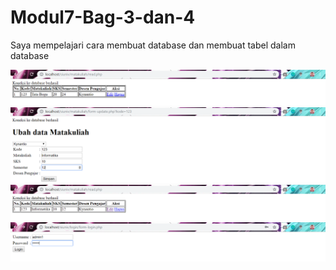 # Modul7-Bag-3-dan-4
Saya mempelajari cara membuat database dan membuat tabel dalam database

![alt text](https://github.com/Kynantio/Modul7-Bag-3-dan-4/blob/master/hasil/1.PNG)
![alt text](https://github.com/Kynantio/Modul7-Bag-3-dan-4/blob/master/hasil/2.PNG)
![alt text](https://github.com/Kynantio/Modul7-Bag-3-dan-4/blob/master/hasil/3.PNG)
![alt text](https://github.com/Kynantio/Modul7-Bag-3-dan-4/blob/master/hasil/4.PNG)
